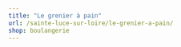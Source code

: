 ```yaml
---
title: "Le grenier à pain"
url: /sainte-luce-sur-loire/le-grenier-a-pain/
shop: boulangerie
---
```

